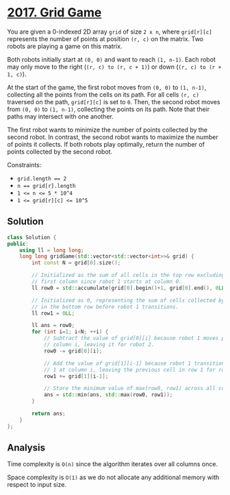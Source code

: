 # [2017. Grid Game](https://leetcode.com/problems/grid-game)

You are given a 0-indexed 2D array `grid` of size `2 x n`, where `grid[r][c]`
represents the number of points at position `(r, c)` on the matrix. Two robots
are playing a game on this matrix.

Both robots initially start at `(0, 0)` and want to reach `(1, n-1)`. Each robot
may only move to the right (`(r, c) to (r, c + 1)`) or down
(`(r, c) to (r + 1, c)`).

At the start of the game, the first robot moves from `(0, 0)` to `(1, n-1)`,
collecting all the points from the cells on its path. For all cells `(r, c)`
traversed on the path, `grid[r][c]` is set to `0`. Then, the second robot moves
from `(0, 0)` to `(1, n-1)`, collecting the points on its path. Note that their
paths may intersect with one another.

The first robot wants to minimize the number of points collected by the second
robot. In contrast, the second robot wants to maximize the number of points it
collects. If both robots play optimally, return the number of points collected
by the second robot.

Constraints:

* `grid.length == 2`
* `n == grid[r].length`
* `1 <= n <= 5 * 10^4`
* `1 <= grid[r][c] <= 10^5`

## Solution

```c++
class Solution {
public:
    using ll = long long;
    long long gridGame(std::vector<std::vector<int>>& grid) {
        int const N = grid[0].size();

        // Initialized as the sum of all cells in the top row excluding the
        // first column since robot 1 starts at column 0.
        ll row0 = std::accumulate(grid[0].begin()+1, grid[0].end(), 0LL);

        // Initialized as 0, representing the sum of cells collected by robot 2
        // in the bottom row before robot 1 transitions.
        ll row1 = 0LL;

        ll ans = row0;
        for (int i=1; i<N; ++i) {
            // Subtract the value of grid[0][i] because robot 1 moves past
            // column i, leaving it for robot 2.
            row0 -= grid[0][i];

            // Add the value of grid[1][i-1] because robot 1 transitions to row
            // 1 at column i, leaving the previous cell in row 1 for robot 2.
            row1 += grid[1][i-1];

            // Store the minimum value of max(row0, row1) across all columns.
            ans = std::min(ans, std::max(row0, row1));
        }

        return ans;
    }
};
```

## Analysis

Time complexity is `O(n)` since the algorithm iterates over all columns once.

Space complexity is `O(1)` as we do not allocate any additional memory with
respect to input size.
